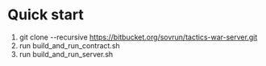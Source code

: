 
# Quick start
1. git clone --recursive https://bitbucket.org/sovrun/tactics-war-server.git
2. run build_and_run_contract.sh
3. run build_and_run_server.sh
